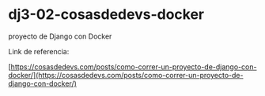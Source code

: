 # dj3-02-cosasdedevs-docker
proyecto de Django con Docker

Link de referencia:

[https://cosasdedevs.com/posts/como-correr-un-proyecto-de-django-con-docker/](https://cosasdedevs.com/posts/como-correr-un-proyecto-de-django-con-docker/)

